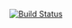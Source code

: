[![Build Status](https://travis-ci.com/xmc811/Scillus.svg?branch=master)](https://travis-ci.com/xmc811/Scillus)
